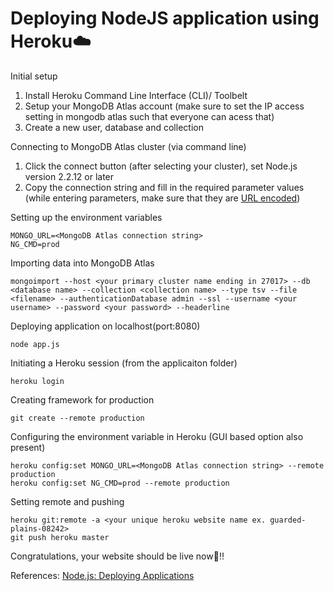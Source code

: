 # Deploying NodeJS application using Heroku☁️


Initial setup
1. Install Heroku Command Line Interface (CLI)/ Toolbelt 
2. Setup your MongoDB Atlas account (make sure to set the IP access setting in mongodb atlas such that everyone can acess that)
3. Create a new user, database and collection

Connecting to MongoDB Atlas cluster (via command line)
1. Click the connect button (after selecting your cluster), set Node.js version 2.2.12 or later
2. Copy the connection string and fill in the required parameter values (while entering parameters, make sure that they are [URL encoded](https://docs.atlas.mongodb.com/troubleshoot-connection/#special-characters-in-connection-string-password))

Setting up the environment variables
~~~
MONGO_URL=<MongoDB Atlas connection string>
NG_CMD=prod
~~~

Importing data into MongoDB Atlas
~~~
mongoimport --host <your primary cluster name ending in 27017> --db <database name> --collection <collection name> --type tsv --file <filename> --authenticationDatabase admin --ssl --username <your username> --password <your password> --headerline
~~~

Deploying application on localhost(port:8080)
~~~
node app.js
~~~

Initiating a Heroku session (from the applicaiton folder)
~~~
heroku login
~~~

Creating framework for production
~~~
git create --remote production
~~~

Configuring the environment variable in Heroku (GUI based option also present)
~~~
heroku config:set MONGO_URL=<MongoDB Atlas connection string> --remote production
heroku config:set NG_CMD=prod --remote production
~~~

Setting remote and pushing  
~~~
heroku git:remote -a <your unique heroku website name ex. guarded-plains-08242>
git push heroku master
~~~

Congratulations, your website should be live now🎉!!

References:
[Node.js: Deploying Applications](https://www.linkedin.com/learning/node-js-deploying-applications/welcome)




